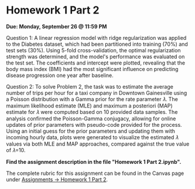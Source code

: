 
# Homework 1 Part 2

**Due: Monday, September 26 @ 11:59 PM**

Question 1: A linear regression model with ridge regularization was applied to the Diabetes dataset, which had been partitioned into training (70%) and test sets (30%). Using 5-fold cross-validation, the optimal regularization strength was determined, and the model's performance was evaluated on the test set. The coefficients and intercept were plotted, revealing that the body mass index (BMI) had the most significant influence on predicting disease progression one year after baseline.


Question 2: To solve Problem 2, the task was to estimate the average number of trips per hour for a taxi company in Downtown Gainesville using a Poisson distribution with a Gamma prior for the rate parameter 𝜆. The maximum likelihood estimate (MLE) and maximum a posteriori (MAP) estimate for 𝜆 were computed based on 10 provided data samples. The analysis confirmed the Poisson-Gamma conjugacy, allowing for online updates of prior parameters with pseudo-code provided for the process. Using an initial guess for the prior parameters and updating them with incoming hourly data, plots were generated to visualize the estimated 𝜆 values via both MLE and MAP approaches, compared against the true value of 𝜆=10.


**Find the assignment description in the file "Homework 1 Part 2.ipynb".**

The complete rubric for this assignment can be found in the Canvas page under [Assignments -> Homework 1 Part 2](https://ufl.instructure.com/courses/464118/assignments/5397176).
